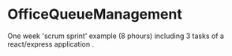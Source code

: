 # OfficeQueueManagement

One week 'scrum sprint' example (8 phours) including 3 tasks of a react/express application .
